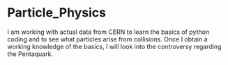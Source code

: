 # Particle_Physics
I am working with actual data from CERN to learn the basics of python coding and to see what particles arise from collisions. Once I obtain a working knowledge of the basics, I will look into the controversy regarding the Pentaquark.
